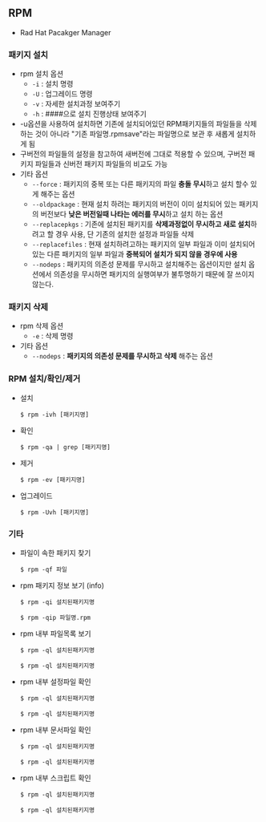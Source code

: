 ## RPM

- Rad Hat Pacakger Manager



### 패키지 설치

- rpm 설치 옵션
  - `-i` : 설치 명령
  - `-U` : 업그레이드 명령
  - `-v` : 자세한 설치과정 보여주기
  - `-h` : ####으로 설치 진행상태 보여주기
- -u옵션을 사용하여 설치하면 기존에 설치되어있던 RPM패키지들의 파일들을 삭제하는 것이 아니라 "기존 파일명.rpmsave"라는 파일명으로 보관 후 새롭게 설치하게 됨
- 구버전의 파일들의 설정을 참고하여 새버전에 그대로 적용할 수 있으며, 구버전 패키지 파일들과 신버전 패키지 파일들의 비교도 가능
- 기타 옵션
  - `--force` : 패키지의 중복 또는 다른 패키지의 파일 **충돌 무시**하고 설치 할수 있게 해주는 옵션
  - `--oldpackage` : 현재 설치 하려는 패키지의 버전이 이미 설치되어 있는 패키지의 버전보다 **낮은 버전일때 나타는 에러를 무시**하고 설치 하는 옵션
  - `--replacepkgs` : 기존에 설치된 패키지를 **삭제과정없이 무시하고 새로 설치**하려고 할 경우 사용, 단 기존의 설치한 설정과 파일들 삭제
  - `--replacefiles` : 현재 설치하려고하는 패키지의 일부 파일과 이미 설치되어 있는 다른 패키지의 일부 파일과 **중복되어 설치가 되지 않을 경우에 사용**
  - `--nodeps` : 패키지의 의존성 문제를 무시하고 설치해주는 옵션이지만 설치 옵션에서 의존성을 무시하면 패키지의 실행여부가 불투명하기 때문에 잘 쓰이지 않는다.



### 패키지 삭제

- rpm 삭제 옵션
  - `-e` : 삭제 명령
- 기타 옵션
  - `--nodeps` : **패키지의 의존성 문제를 무시하고 삭제** 해주는 옵션



### RPM 설치/확인/제거

- 설치

  ```shell
  $ rpm -ivh [패키지명]
  ```

- 확인

  ```shell
  $ rpm -qa | grep [패키지명]
  ```

- 제거

  ```shell
  $ rpm -ev [패키지명]
  ```

- 업그레이드

  ```shell
  $ rpm -Uvh [패키지명]
  ```



### 기타

- 파일이 속한 패키지 찾기

  ```shell
  $ rpm -qf 파일
  ```

- rpm 패키지 정보 보기 (info)

  ```shell
  $ rpm -qi 설치된패키지명
  ```

  ```shell
  $ rpm -qip 파일명.rpm
  ```

- rpm 내부 파일목록 보기

  ```shell
  $ rpm -ql 설치된패키지명
  ```

  ```shell
  $ rpm -ql 설치된패키지명
  ```

- rpm 내부 설정파일 확인

  ```shell
  $ rpm -ql 설치된패키지명
  ```

  ```shell
  $ rpm -ql 설치된패키지명
  ```

- rpm 내부 문서파일 확인

  ```shell
  $ rpm -ql 설치된패키지명
  ```

  ```shell
  $ rpm -ql 설치된패키지명
  ```

- rpm 내부 스크립트 확인

  ```shell
  $ rpm -ql 설치된패키지명
  ```

  ```shell
  $ rpm -ql 설치된패키지명
  ```

  